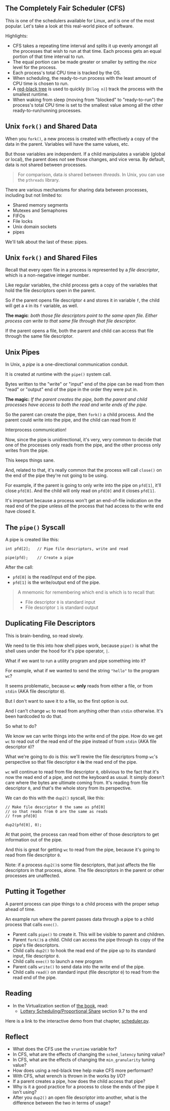 <!-- Exploration 4.1: CFS, File Descriptors, Pipes -->

## The Completely Fair Scheduler (CFS)

This is one of the schedulers available for Linux, and is one of the
most popular. Let's take a look at this real-world piece of software.

Highlights:

* CFS takes a repeating time interval and splits it up evenly amongst
  all the processes that wish to run at that time. Each process gets an
  equal portion of that time interval to run.
* The equal portion can be made greater or smaller by setting the _nice_
  level for the process.
* Each process's total CPU time is tracked by the OS.
* When scheduling, the ready-to-run process with the least amount of CPU
  time is chosen to run.
* A [red-black tree](https://en.wikipedia.org/wiki/Red_black_tree) is
  used to quickly (`O(log n)`) track the process with the smallest
  runtime.
* When waking from sleep (moving from "blocked" to "ready-to-run") the
  process's total CPU time is set to the smallest value among all the
  other ready-to-run/running processes.

## Unix `fork()` and Shared Data

When you `fork()`, a new process is created with effectively a copy of
the data in the parent. Variables will have the same values, etc.

But those variables are independent. If a child manipulates a variable
(global or local), the parent does _not_ see those changes, and vice
versa. By default, data is not shared between processes.

> For comparison, data _is_ shared between _threads_. In Unix, you can
> use the `pthreads` library.

There are various mechanisms for sharing data between processes,
including but not limited to:

* Shared memory segments
* Mutexes and Semaphores
* FIFOs
* File locks
* Unix domain sockets
* pipes

We'll talk about the last of these: pipes.

## Unix `fork()` and Shared Files

Recall that every open file in a process is represented by a _file
descriptor_, which is a non-negative integer number.

Like regular variables, the child process gets a copy of the variables
that hold the file descriptors open in the parent.

So if the parent opens file descriptor `4` and stores it in variable
`f`, the child will get a `4` in its `f` variable, as well.

**The magic**: _both those file descriptors point to the same open file.
Either process can write to that same file through that file
descriptor._

If the parent opens a file, both the parent and child can access that
file through the same file descriptor.

## Unix Pipes

In Unix, a _pipe_ is a one-directional communication conduit.

It is created at runtime with the `pipe()` system call.

Bytes written to the "write" or "input" end of the pipe can be read from
then "read" or "output" end of the pipe in the order they were put in.

**The magic:** _If the parent creates the pipe, both the parent and
child processes have access to both the read and write ends of the
pipe._

So the parent can create the pipe, then `fork()` a child process. And
the parent could write into the pipe, and the child can read from it!

Interprocess communication!

Now, since the pipe is unidirectional, it's very, very common to decide
that one of the processes only reads from the pipe, and the other
process only writes from the pipe.

This keeps things sane.

And, related to that, it's really common that the process will call
`close()` on the end of the pipe they're not going to be using.

For example, if the parent is going to only write into the pipe on
`pfd[1]`, it'll close `pfd[0]`. And the child will only read on `pfd[0]`
and it closes `pfd[1]`.

It's important because a process won't get an end-of-file indication on
the read end of the pipe unless _all_ the process that had access to the
write end have closed it.

## The `pipe()` Syscall

A pipe is created like this:

```
int pfd[2];   // Pipe file descriptors, write and read

pipe(pfd);    // Create a pipe
```

After the call:

* `pfd[0]` is the read/input end of the pipe.
* `pfd[1]` is the write/output end of the pipe.

> A mnemonic for remembering which end is which is to recall that:
>
> * File descriptor `0` is standard input
> * File descriptor `1` is standard output

## Duplicating File Descriptors

This is brain-bending, so read slowly.

We need to tie this into how shell pipes work, because `pipe()` is what
the shell uses under the hood for it's pipe operator, `|`.

What if we want to run a utility program and pipe something into it?

For example, what if we wanted to send the string `"hello"` to the
program `wc`?

It seems problematic, because `wc` **only** reads from either a file, or
from `stdin` (AKA file descriptor `0`).

But I don't want to save it to a file, so the first option is out.

And I can't change `wc` to read from anything other than `stdin`
otherwise. It's been hardcoded to do that.

So what to do?

We know we can write things into the write end of the pipe. How do we
get `wc` to read out of the read end of the pipe instead of from `stdin`
(AKA file descriptor `0`)?

What we're going to do is this: we'll rewire the file descriptors fromp
`wc`'s perspective so that file descriptor `0` **is** the read end of
the pipe.

`wc` will continue to read from file descriptor `0`, oblivious to the
fact that it's now the read end of a pipe, and not the keyboard as
usual. It simply doesn't care where the bytes are ultimate coming from.
It's reading from file descriptor `0`, and that's the whole story from
its perspective.

We can do this with the `dup2()` syscall, like this:

```
// Make file descriptor 0 the same as pfd[0]
// so that reads from 0 are the same as reads
// from pfd[0]

dup2(pfd[0], 0);
```

At that point, the process can read from either of those descriptors to
get information out of the pipe.

And this is great for getting `wc` to read from the pipe, because it's
going to read from file descriptor `0`.

Note: if a process `dup2()`s some file descriptors, that just affects
the file descriptors in that process, alone. The file descriptors in the
parent or other processes are unaffected.

## Putting it Together

A parent process can pipe things to a child process with the proper
setup ahead of time.

An example run where the parent passes data through a pipe to a child
process that calls `exec()`.

* Parent calls `pipe()` to create it. This will be visible to parent and
  children.
* Parent `fork()`s a child. Child can access the pipe through its copy
  of the pipe's file descriptors.
* Child calls `dup2()` to hook the read end of the pipe up to its
  standard input, file descriptor `0`.
* Child calls `exec()` to launch a new program
* Parent calls `write()` to send data into the write end of the pipe.
* Child calls `read()` on standard input (file descriptor `0`) to read
  from the read end of the pipe.

## Reading

* In the Virtualization section of [the book](https://pages.cs.wisc.edu/~remzi/OSTEP/), read:
  * [Lottery Scheduling/Proportional Share](https://pages.cs.wisc.edu/~remzi/OSTEP/cpu-sched-lottery.pdf) section 9.7 to the end 
  
Here is a link to the interactive demo from that chapter,
[scheduler.py](https://github.com/remzi-arpacidusseau/ostep-homework/tree/master/cpu-sched).

## Reflect

* What does the CFS use the `vruntime` variable for?
* In CFS, what are the effects of changing the `sched_latency` tuning
  value?
* In CFS, what are the effects of changing the `min_granularity` tuning
  value?
* How does using a red-black tree help make CFS more performant?
* With CFS, what wrench is thrown in the works by I/O?
* If a parent creates a pipe, how does the child access that pipe?
* Why is it a good practice for a process to close the ends of the pipe
  it isn't using?
* After you `dup2()` an open file descriptor into another, what is the
  difference between the two in terms of usage?

